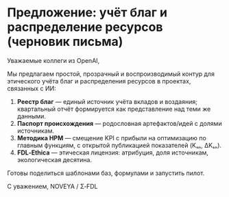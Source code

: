 # Предложение: учёт благ и распределение ресурсов (черновик письма)

Уважаемые коллеги из OpenAI,

Мы предлагаем простой, прозрачный и воспроизводимый контур для этического учёта благ и распределения ресурсов в проектах, связанных с ИИ:

1. **Реестр благ** — единый источник учёта вкладов и воздаяния; квартальный отчёт формируется как представление над теми же данными.
2. **Паспорт происхождения** — родословная артефактов/идей с долями источникам.
3. **Методика НРМ** — смещение KPI с прибыли на оптимизацию по главным функциям, с открытой публикацией показателей (Kₛₙ, ΔKₛₙ).
4. **FDL‑Ethica** — этическая лицензия: атрибуция, доля источникам, экологическая десятина.

Готовы поделиться шаблонами баз, формулами и запустить пилот.

С уважением,
NOVEYA / Σ‑FDL
